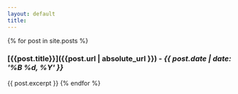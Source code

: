 ```yaml
---
layout: default
title:
---
```


{% for post in site.posts %}
### [{{post.title}}]({{post.url | absolute_url }}) -  *{{ post.date | date: '%B %d, %Y' }}* 
{{ post.excerpt }} 
{% endfor %}

